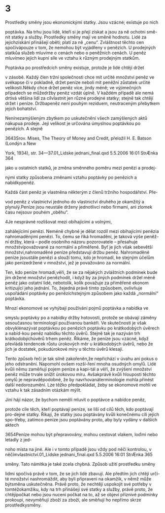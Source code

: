 # 3

Prostředky směny jsou ekonomickými statky. Jsou vzácné; existuje po nich

poptávka. Na trhu jsou lidé, kteří si je přejí získat a jsou za ně ochotni smě-nit statky a služby. Prostředky směny mají ve směně hodnotu. Lidé za jejichzískání přinášejí oběti; platí za ně „cenu“. Zvláštnost těchto cen spočívápouze v tom, že nemohou být vyjádřeny v penězích. U prodejných statkůa služeb mluvíme o cenách nebo o peněžních cenách. U peněz mluvímeo jejich kupní síle ve vztahu k různým prodejným statkům.

Poptávka po prostředcích směny existuje, protože je lidé chtějí držet

v zásobě. Každý člen tržní společnosti chce mít určité množství peněz ve svékapse či v pokladně, držet peníze neboli mít peněžní zůstatek určité velikosti.Někdy chce držet peněz více, jindy méně; ve výjimečných případech se můžedržby peněz vzdát úplně. V každém případě ale nemá drtivá většina lidí za cílvlastnit jen různé prodejné statky; stejně tak chtějí držet i peníze. Držbapeněz není pouhým reziduem, neutraceným přebytkem jejich bohatství.

Nenínezamýšleným zbytkem po uskutečnění všech zamýšlených aktů nákupua prodeje. Její velikost je určována úmyslnou poptávkou po penězích. A stejně

3643Srov. Mises, The Theory of Money and Credit, přeložil H. E. Batson (Londýn a New

York, 1934), str. 34—37.01_Lidske jednani_final.qxd 5.5.2006 16:01 StrÆnka 364

jako u ostatních statků, je změna směnného poměru mezi penězi a prodej-

nými statky způsobena změnami vztahu poptávky po penězích a nabídkypeněz.

Každá část peněz je vlastněna některým z členů tržního hospodářství. Pře-

vod peněz z vlastnictví jednoho do vlastnictví druhého je okamžitý a plynulý.Peníze jsou neustále drženy jednotlivci nebo firmami, ani zlomek času nejsouv pouhém „oběhu“.

4Je nesprávné rozlišovat mezi obíhajícími a volnými,

zahálejícími penězi. Neméně chybné je dělat rozdíl mezi obíhajícími penězia nahromaděnými penězi. To, čemu se říká hromadění, je taková výše peněž-ní držby, která – podle osobního názoru pozorovatele – přesahuje množstvípovažované za normální a přiměřené. Byť je jich však sebevětší množství,nahromaděné peníze představují držbu peněz. Nahromaděné peníze jsoustále penězi a slouží tomu, kdo je hromadí, ke stejným účelům jako penízedržené v množství, jež je považováno za normální.

Ten, kdo peníze hromadí,věří, že se za nějakých zvláštních podmínek bude jím držené množství penězhodit, i když by za jiných podmínek držel méně peněz jako ostatní lidé, nebotolik, kolik považuje za přiměřené ekonom kritizující jeho jednání. To, žejedná právě tímto způsobem, ovlivňuje uspořádání poptávky po penězíchstejným způsobem jako každá „normální“ poptávka.

Mnozí ekonomové se vyhýbají používání pojmů poptávka a nabídka ve

smyslu poptávky po a nabídky držby hotovosti, protože se obávají záměny sesoučasnou terminologií používanou bankéři. Ve skutečnosti je však obvyklénazývat poptávkou po penězích poptávku po krátkodobých úvěrech a nabíd-kou peněz nabídku těchto úvěrů. Stejně tak je nazýván trh krátkodobýchúvěrů trhem peněz. Říkáme, že peníze jsou vzácné, když převládá tendencek růstu úrokových měr u krátkodobých úvěrů, nebo že jich je dostatek, pokudúrokové míry u těchto úvěrů klesají.

Tento způsob řeči je tak silně zakořeněn,že nepřichází v úvahu ani pokus o jeho odstranění. Napomohl ovšem rozší-ření mnoha osudných omylů. Lidé kvůli němu zaměňují pojem peníze a kapi-tál a věří, že zvýšení množství peněz může trvale snížit úrokovou míru. Avšakprávě kvůli hlouposti těchto omylů je nepravděpodobné, že by navrhovanáterminologie mohla přinést další nedorozumění. Lze těžko předpokládat, žeby se ekonomové mohli ve vztahu k tak zásadním otázkám mýlit.

Jiní hájí názor, že bychom neměli mluvit o poptávce a nabídce peněz,

protože cíle těch, kteří poptávají peníze, se liší od cílů těch, kdo poptávají pro-dejné statky. Říkají, že statky jsou poptávány kvůli konečnému cíli jejich spo-třeby, zatímco peníze jsou poptávány proto, aby byly vydány v dalších aktech

3654Peníze mohou být přepravovány, mohou cestovat vlakem, loďmi nebo letadly z jed-

noho místa na jiné. Ale i v tomto případě jsou vždy pod něčí kontrolou, v něčímvlastnictví.01_Lidske jednani_final.qxd 5.5.2006 16:01 StrÆnka 365

směny. Tato námitka je také zcela chybná. Způsob užití prostředku směny

lidmi spočívá právě v tom, že se jich lidé zbavují. Ale předtím jich chtějí urči-té množství nashromáždit, aby byli připraveni na okamžik, v němž může býtsměna uskutečněna. Právě proto, že nechtějí uspokojit své potřeby v tomtéžokamžiku, kdy na trh přinášejí své statky a služby, právě proto, že chtějípočkat nebo jsou nuceni počkat na to, až se objeví příznivé podmínky prokoupi, nevyměňují zboží za zboží, ale směňují ho nepřímo skrze prostředkysměny.
